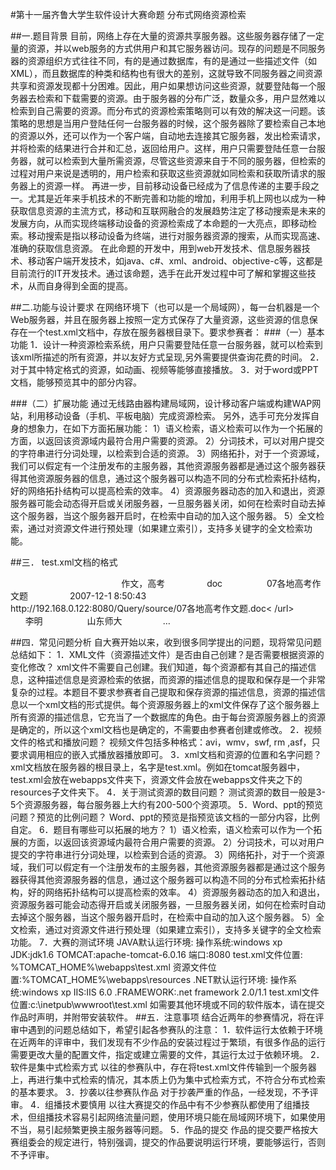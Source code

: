 #第十一届齐鲁大学生软件设计大赛命题
分布式网络资源检索 

##一.题目背景
目前，网络上存在大量的资源共享服务器。这些服务器存储了一定量的资源，并以web服务的方式供用户和其它服务器访问。现存的问题是不同服务器的资源组织方式往往不同，有的是通过数据库，有的是通过一些描述文件（如XML），而且数据库的种类和结构也有很大的差别，这就导致不同服务器之间资源共享和资源发现都十分困难。因此，用户如果想访问这些资源，就要登陆每一个服务器去检索和下载需要的资源。由于服务器的分布广泛，数量众多，用户显然难以检索到自己需要的资源。而分布式的资源检索策略则可以有效的解决这一问题。该策略的思想是当用户登陆任何一台服务器的时候，这个服务器除了要检索自己本地的资源以外，还可以作为一个客户端，自动地去连接其它服务器，发出检索请求，并将检索的结果进行合并和汇总，返回给用户。这样，用户只需要登陆任意一台服务器，就可以检索到大量所需资源，尽管这些资源来自于不同的服务器，但检索的过程对用户来说是透明的，用户检索和获取这些资源就如同检索和获取所请求的服务器上的资源一样。
再进一步，目前移动设备已经成为了信息传递的主要手段之一。尤其是近年来手机技术的不断完善和功能的增加，利用手机上网也以成为一种获取信息资源的主流方式，移动和互联网融合的发展趋势注定了移动搜索是未来的发展方向，从而实现终端移动设备的资源检索成了本命题的一大亮点，即移动检索。移动搜索是指以移动设备为终端，进行对服务器资源的搜索，从而实现高速、准确的获取信息资源。
在此命题的开发中，用到web开发技术、信息服务器技术、移动客户端开发技术，如java、c#、xml、android、objective-c等，这都是目前流行的IT开发技术。通过该命题，选手在此开发过程中可了解和掌握这些技术，从而自身得到全面的提高。

##二.功能与设计要求
在网络环境下（也可以是一个局域网），每一台机器是一个Web服务器，并且在服务器上按照一定方式保存了大量资源，这些资源的信息保存在一个test.xml文档中，存放在服务器根目录下。要求参赛者：
###（一）基本功能
1．设计一种资源检索系统，用户只需要登陆任意一台服务器，就可以检索到该xml所描述的所有资源，并以友好方式呈现,另外需要提供查询花费的时间。
2．对于其中特定格式的资源，如动画、视频等能够直接播放。
3．对于word或PPT文档，能够预览其中的部分内容。

###（二）扩展功能
     通过无线路由器构建局域网，设计移动客户端或构建WAP网站，利用移动设备（手机、平板电脑）完成资源检索。
另外，选手可充分发挥自身的想象力，在如下方面拓展功能：
1）语义检索，语义检索可以作为一个拓展的方面，以返回该资源域内最符合用户需要的资源。
2）分词技术，可以对用户提交的字符串进行分词处理，以检索到合适的资源。
3）网络拓扑，对于一个资源域，我们可以假定有一个注册发布的主服务器，其他资源服务器都是通过这个服务器获得其他资源服务器的信息，通过这个服务器可以构造不同的分布式检索拓扑结构，好的网络拓扑结构可以提高检索的效率。
4）资源服务器动态的加入和退出，资源服务器可能会动态得开启或关闭服务器，一旦服务器关闭，如何在检索时自动去掉这个服务器，当这个服务器开启时，在检索中自动的加入这个服务器。
5）全文检索，通过对资源文件进行预处理（如果建立索引），支持多关键字的全文检索功能。

##三． test.xml文档的格式
<?xml version="1.0" encoding="UTF-8"?>
<allresource>
        <resourceitem> 
                <title>07各地高考作文题</title>   
                <keywords>作文，高考</keywords> 
                <kind>doc</kind> 
                <describe>07各地高考作文题</describe> 
                <date>2007-12-1 8:50:43</date>   
                <url>http://192.168.0.122:8080/Query/source/07各地高考作文题.doc< /url>   
                <author>李明</author>  
                <publisher>山东师大</publisher>   
        </resourceitem>　
<resourceitem>
…
</resourceitem>
   </allresource>

##四．常见问题分析
自大赛开始以来，收到很多同学提出的问题，现将常见问题总结如下：
1．XML文件（资源描述文件）是否由自己创建？是否需要根据资源的变化修改？
xml文件不需要自己创建。我们知道，每个资源都有其自己的描述信息，这种描述信息是资源检索的依据，而资源的描述信息的提取和保存是一个非常复杂的过程。本题目不要求参赛者自己提取和保存资源的描述信息，资源的描述信息以一个xml文档的形式提供。每个资源服务器上的xml文件保存了这个服务器上所有资源的描述信息，它充当了一个数据库的角色。由于每台资源服务器上的资源是确定的，所以这个xml文档也是确定的，不需要由参赛者创建或修改。
2．视频文件的格式和播放问题？
视频文件包括多种格式：avi，wmv，swf, rm ,asf，只要求调用相应的嵌入式播放器播放即可。
3．xml文档和资源的位置和名字问题？
xml文档放在服务器的根目录上，名字是test.xml。例如在tomcat服务器中，test.xml会放在webapps文件夹下，资源文件会放在webapps文件夹之下的resources子文件夹下。
4．关于测试资源的数目问题？
测试资源的数目一般是3-5个资源服务器，每台服务器上大约有200-500个资源项。
5．Word、ppt的预览问题？预览的比例问题？
Word、ppt的预览是指预览该文档的一部分内容，比例自定。
6．题目有哪些可以拓展的地方？
1）语义检索，语义检索可以作为一个拓展的方面，以返回该资源域内最符合用户需要的资源。
2）分词技术，可以对用户提交的字符串进行分词处理，以检索到合适的资源。
3）网络拓扑，对于一个资源域，我们可以假定有一个注册发布的主服务器，其他资源服务器都是通过这个服务器获得其他资源服务器的信息，通过这个服务器可以构造不同的分布式检索拓扑结构，好的网络拓扑结构可以提高检索的效率。
4）资源服务器动态的加入和退出，资源服务器可能会动态得开启或关闭服务器，一旦服务器关闭，如何在检索时自动去掉这个服务器，当这个服务器开启时，在检索中自动的加入这个服务器。
5）全文检索，通过对资源文件进行预处理（如果建立索引），支持多关键字的全文检索功能。
7．大赛的测试环境
JAVA默认运行环境:
操作系统:windows xp
JDK:jdk1.6
TOMCAT:apache-tomcat-6.0.16
端口:8080
test.xml文件位置: %TOMCAT_HOME%\webapps\test.xml
资源文件位置:%TOMCAT_HOME%\webapps\resources
.NET默认运行环境:
操作系统:windows xp
IIS:IIS 6.0
.FRAMEWORK:.net framework 2.0/1.1
test.xml文件位置:c:\inetpub\wwwroot\test.xml
如需要其他环境或不同的软件版本，请在提交作品时声明，并附带安装软件。
##五．注意事项
结合近两年的参赛情况，将在评审中遇到的问题总结如下，希望引起各参赛队的注意：
1．软件运行太依赖于环境
    在近两年的评审中，我们发现有不少作品的安装过程过于繁琐，有很多作品的运行需要更改大量的配置文件，指定或建立需要的文件，其运行太过于依赖环境。
2．软件是集中式检索方式
以往的参赛队中，存在将test.xml文件传输到一个服务器上，再进行集中式检索的情况，其本质上仍为集中式检索方式，不符合分布式检索的基本要求。
3．抄袭以往参赛队作品
    对于抄袭严重的作品，一经发现，不予评审。
4．组播技术要慎用
以往大赛提交的作品中有不少参赛队都使用了组播技术，但组播技术容易引起网络流量问题，使用环境只能在局域网环境下，如果使用不当，易引起频繁更换主服务器等问题。
5．作品的提交
    作品的提交要严格按大赛组委会的规定进行，特别强调，提交的作品要说明运行环境，要能够运行，否则不予评审。
